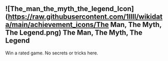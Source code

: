 ## ![The_man_the_myth_the_legend_Icon](https://raw.githubusercontent.com/1IlIl/wikidata/main/achievement_icons/The Man, The Myth, The Legend.png) The Man, The Myth, The Legend





Win a rated game. No secrets or tricks here.

